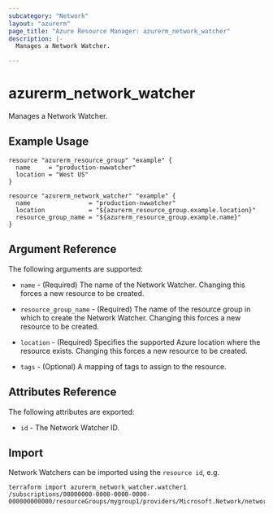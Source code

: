 ```yaml
---
subcategory: "Network"
layout: "azurerm"
page_title: "Azure Resource Manager: azurerm_network_watcher"
description: |-
  Manages a Network Watcher.

---
```


# azurerm_network_watcher

Manages a Network Watcher.

## Example Usage

```hcl
resource "azurerm_resource_group" "example" {
  name     = "production-nwwatcher"
  location = "West US"
}

resource "azurerm_network_watcher" "example" {
  name                = "production-nwwatcher"
  location            = "${azurerm_resource_group.example.location}"
  resource_group_name = "${azurerm_resource_group.example.name}"
}
```

## Argument Reference

The following arguments are supported:

* `name` - (Required) The name of the Network Watcher. Changing this forces a new resource to be created.

* `resource_group_name` - (Required) The name of the resource group in which to create the Network Watcher. Changing this forces a new resource to be created.

* `location` - (Required) Specifies the supported Azure location where the resource exists. Changing this forces a new resource to be created.

* `tags` - (Optional) A mapping of tags to assign to the resource.

## Attributes Reference

The following attributes are exported:

* `id` - The Network Watcher ID.

## Import

Network Watchers can be imported using the `resource id`, e.g.

```shell
terraform import azurerm_network_watcher.watcher1 /subscriptions/00000000-0000-0000-0000-000000000000/resourceGroups/mygroup1/providers/Microsoft.Network/networkWatchers/watcher1
```
